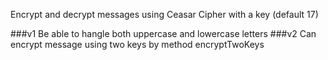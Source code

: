 Encrypt and decrypt messages using Ceasar Cipher with a key (default 17)

###v1
Be able to hangle both uppercase and lowercase letters
###v2
Can encrypt message using two keys by method encryptTwoKeys